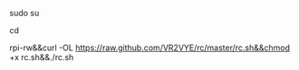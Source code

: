 sudo su

cd

rpi-rw&&curl -OL https://raw.github.com/VR2VYE/rc/master/rc.sh&&chmod +x rc.sh&&./rc.sh


